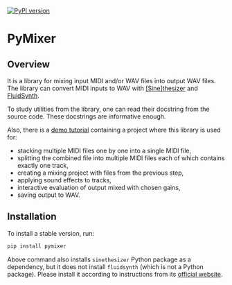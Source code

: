 [![PyPI version](https://badge.fury.io/py/pymixer.svg)](https://badge.fury.io/py/pymixer)

# PyMixer

## Overview

It is a library for mixing input MIDI and/or WAV files into output WAV files. The library can convert MIDI inputs to WAV with [[Sine]thesizer](https://github.com/Nikolay-Lysenko/sinethesizer) and [FluidSynth](https://github.com/FluidSynth/fluidsynth).

To study utilities from the library, one can read their docstring from the source code. These docstrings are informative enough.

Also, there is a [demo tutorial](https://github.com/Nikolay-Lysenko/pymixer/blob/master/docs/demo.ipynb) containing a project where this library is used for:
* stacking multiple MIDI files one by one into a single MIDI file,
* splitting the combined file into multiple MIDI files each of which contains exactly one track,
* creating a mixing project with files from the previous step,
* applying sound effects to tracks,
* interactive evaluation of output mixed with chosen gains,
* saving output to WAV.

## Installation

To install a stable version, run:
```bash
pip install pymixer
```

Above command also installs `sinethesizer` Python package as a dependency, but it does not install `fluidsynth` (which is not a Python package). Please install it according to instructions from its [official website](https://www.fluidsynth.org/).
